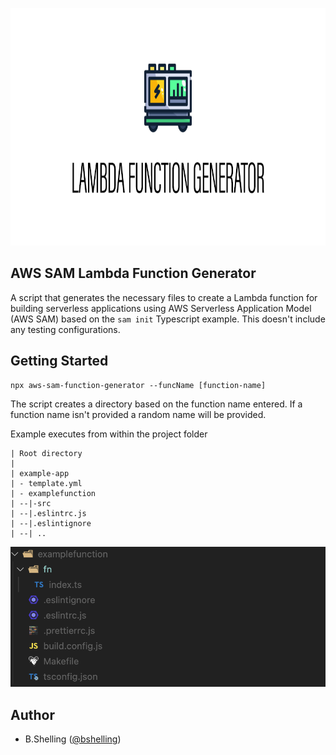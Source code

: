 <p align="center">
  <a href="#">
    <picture>
      <source media="(prefers-color-scheme: light)" srcset="https://github.com/bshelling/sam-function-generator/blob/main/images/generator.png">
      <img src="https://github.com/bshelling/sam-function-generator/blob/main/images/generator.png" height="380">
    </picture>
  </a>
</p>


## AWS SAM Lambda Function Generator
A script that generates the necessary files to create a Lambda function for building serverless applications using AWS Serverless Application Model (AWS SAM) based on the `sam init` Typescript example. This doesn't include any testing configurations.

## Getting Started
```
npx aws-sam-function-generator --funcName [function-name]
```
The script creates a directory based on the function name entered. If a function name isn't provided  a random name will be provided. 

Example executes from within the project folder

```
| Root directory
|
| example-app
| - template.yml
| - examplefunction
| --|-src
| --|.eslintrc.js
| --|.eslintignore
| --| ..

```

![alt text](https://github.com/bshelling/sam-function-generator/blob/main/images/screenshot.png "Logo Title Text 1")


## Author
- B.Shelling ([@bshelling](https://twitter.com/bshelling))

